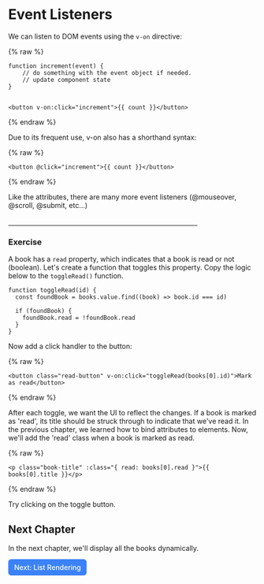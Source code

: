 # Event Listeners

We can listen to DOM events using the `v-on` directive:

{% raw %}
```vue
function increment(event) {
    // do something with the event object if needed. 
    // update component state 
} 


<button v-on:click="increment">{{ count }}</button>
```
{% endraw %}

Due to its frequent use, v-on also has a shorthand syntax:

{% raw %}
```vue
<button @click="increment">{{ count }}</button>
```
{% endraw %}

Like the attributes, there are many more event listeners (@mouseover, @scroll, @submit, etc...)

<hr style="max-width:24rem; margin-top:2rem"/>

### Exercise

A book has a `read` property, which indicates that a book is read or not (boolean). Let's create a function that toggles this property. Copy the logic below to the `toggleRead()` function.

```vue
function toggleRead(id) {
  const foundBook = books.value.find((book) => book.id === id)

  if (foundBook) {
    foundBook.read = !foundBook.read
  }
}
```

Now add a click handler to the button:

{% raw %}
```vue
<button class="read-button" v-on:click="toggleRead(books[0].id)">Mark as read</button>
```
{% endraw %}

After each toggle, we want the UI to reflect the changes. If a book is marked as 'read', its title should be struck through to indicate that we've read it. In the previous chapter, we learned how to bind attributes to elements. Now, we'll add the 'read' class when a book is marked as read.

{% raw %}
```vue
<p class="book-title" :class="{ read: books[0].read }">{{ books[0].title }}</p>
```
{% endraw %}

Try clicking on the toggle button.


## Next Chapter

In the next chapter, we'll display all the books dynamically.

<a href="../5.list-rendering" style="display: inline-flex; align-items: center; justify-content: center; padding: 6px 12px; background-color: #3b82f6; color: white; text-decoration: none; border-radius: 6px; font-weight: 500; font-size: 14px; line-height: 1.5; transition: all 0.2s ease; box-shadow: 0 1px 2px rgba(0,0,0,0.05);">
  Next: List Rendering
</a>

